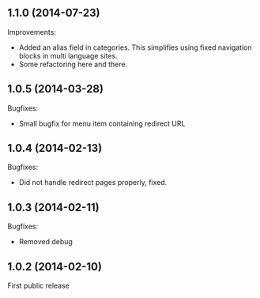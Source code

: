 1.1.0 (2014-07-23)
--

Improvements:
* Added an alias field in categories. This simplifies using fixed navigation blocks in multi language sites.
* Some refactoring here and there.

1.0.5 (2014-03-28)
--

Bugfixes:
* Small bugfix for menu item containing redirect URL

1.0.4 (2014-02-13)
--

Bugfixes:
* Did not handle redirect pages properly, fixed.

1.0.3 (2014-02-11)
--

Bugfixes:
* Removed debug

1.0.2 (2014-02-10)
--

First public release
